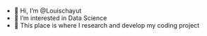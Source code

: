 - 👋 Hi, I’m @Louischayut
- 👀 I’m interested in Data Science
- 🌱 This place is where I research and develop my coding project

<!---
Louischayut/Louischayut is a ✨ special ✨ repository because its `README.md` (this file) appears on your GitHub profile.
You can click the Preview link to take a look at your changes.
--->
